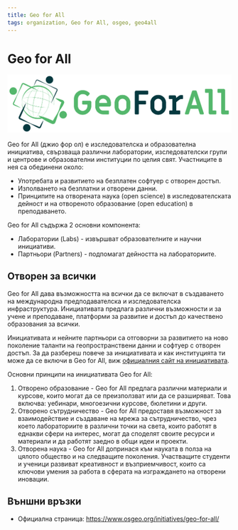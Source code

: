 ```yaml
---
title: Geo for All
tags: organization, Geo for All, osgeo, geo4all
---
```


# Geo for All

![Geo for All лого](./img/geoforall_logo.png)

Geo for All (джио фор ол) е изследователска и образователна инициатива, свързваща различни лаборатории, изследователски групи и центрове и образователни институции по целия свят.
Участниците в нея са обединени около:

- Употребата и развитието на безплатен софтуер с отворен достъп.
- Изполването на безплатни и отворени данни.
- Принципите на отворената наука (open science) в изследователската дейност и на отвореното образование (open education) в преподаването.

Geo for All съдържа 2 основни компонента:

- Лаборатории (Labs) - извършват образователните и научни инициативи.
- Партньори (Partners) - подпомагат дейността на лабораториите.


## Отворен за всички

Geo for All дава възможността на всички да се включат в създаването на международна предподавателска и изследователска инфраструктура.
Инициативата предлага различни възможности и за учене и преподаване, платформи за развитие и достъп до качествено образования за всички.

Инициативата и нейните партньори са отговорни за развитието на ново поколение таланти на геопространствени данни и софтуер с отворен достъп. За да разбереш повече за инициативата и как институцията ти може да се включи в Geo for All, виж  [официалния сайт на инициативата](https://www.osgeo.org/initiatives/geo-for-all/).

Основни принципи на инициативата Geo for All:

1. Отворено образование - Geo for All предлага различни материали и курсове, които могат да се преизползват или да се разширяват. Това включва: уебинари, многоезични курсове, бюлетини и други.
2. Отворено сътрудничество - Geo for All предоставя възможност за взаимодействие и създаване на мрежа за сътрудничество, чрез което лабораториите в различни точки на света, които работят в еднакви сфери на интерес, могат да споделят своите ресурси и материали и да работят заедно в общи идеи и проекти.
3. Отворена наука - Geo for All допринася към науката в полза на цялото общество и на следващите поколения. Участващите студенти и ученици развиват креативност и възприемчивост, които са ключови умения за работа в сферата на изграждането на отворени иновации.


## Външни връзки

- Официална страница: https://www.osgeo.org/initiatives/geo-for-all/
